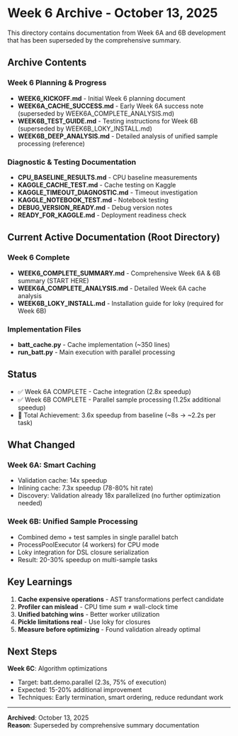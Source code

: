 # Week 6 Archive - October 13, 2025

This directory contains documentation from Week 6A and 6B development that has been superseded by the comprehensive summary.

## Archive Contents

### Week 6 Planning & Progress
- **WEEK6_KICKOFF.md** - Initial Week 6 planning document
- **WEEK6A_CACHE_SUCCESS.md** - Early Week 6A success note (superseded by WEEK6A_COMPLETE_ANALYSIS.md)
- **WEEK6B_TEST_GUIDE.md** - Testing instructions for Week 6B (superseded by WEEK6B_LOKY_INSTALL.md)
- **WEEK6B_DEEP_ANALYSIS.md** - Detailed analysis of unified sample processing (reference)

### Diagnostic & Testing Documentation
- **CPU_BASELINE_RESULTS.md** - CPU baseline measurements
- **KAGGLE_CACHE_TEST.md** - Cache testing on Kaggle
- **KAGGLE_TIMEOUT_DIAGNOSTIC.md** - Timeout investigation
- **KAGGLE_NOTEBOOK_TEST.md** - Notebook testing
- **DEBUG_VERSION_READY.md** - Debug version notes
- **READY_FOR_KAGGLE.md** - Deployment readiness check

## Current Active Documentation (Root Directory)

### Week 6 Complete
- **WEEK6_COMPLETE_SUMMARY.md** - Comprehensive Week 6A & 6B summary (START HERE)
- **WEEK6A_COMPLETE_ANALYSIS.md** - Detailed Week 6A cache analysis
- **WEEK6B_LOKY_INSTALL.md** - Installation guide for loky (required for Week 6B)

### Implementation Files
- **batt_cache.py** - Cache implementation (~350 lines)
- **run_batt.py** - Main execution with parallel processing

## Status

- ✅ Week 6A COMPLETE - Cache integration (2.8x speedup)
- ✅ Week 6B COMPLETE - Parallel sample processing (1.25x additional speedup)
- 🎯 Total Achievement: 3.6x speedup from baseline (~8s → ~2.2s per task)

## What Changed

### Week 6A: Smart Caching
- Validation cache: 14x speedup
- Inlining cache: 7.3x speedup (78-80% hit rate)
- Discovery: Validation already 18x parallelized (no further optimization needed)

### Week 6B: Unified Sample Processing
- Combined demo + test samples in single parallel batch
- ProcessPoolExecutor (4 workers) for CPU mode
- Loky integration for DSL closure serialization
- Result: 20-30% speedup on multi-sample tasks

## Key Learnings

1. **Cache expensive operations** - AST transformations perfect candidate
2. **Profiler can mislead** - CPU time sum ≠ wall-clock time
3. **Unified batching wins** - Better worker utilization
4. **Pickle limitations real** - Use loky for closures
5. **Measure before optimizing** - Found validation already optimal

## Next Steps

**Week 6C**: Algorithm optimizations
- Target: batt.demo.parallel (2.3s, 75% of execution)
- Expected: 15-20% additional improvement
- Techniques: Early termination, smart ordering, reduce redundant work

---

**Archived**: October 13, 2025  
**Reason**: Superseded by comprehensive summary documentation
